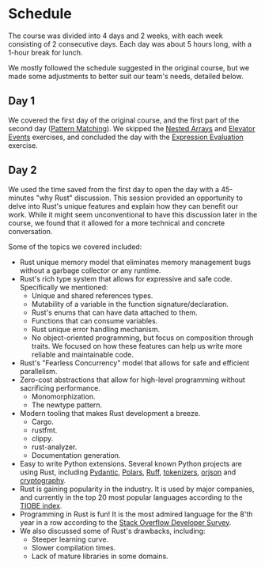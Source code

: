 # Schedule
The course was divided into 4 days and 2 weeks, with each week consisting of 2 consecutive days.
Each day was about 5 hours long, with a 1-hour break for lunch.

We mostly followed the schedule suggested in the original course, but we made some adjustments to better suit our team's needs, detailed below.

## Day 1
We covered the first day of the original course, and the first part of the second day ([Pattern Matching](https://google.github.io/comprehensive-rust/pattern-matching.html)).
We skipped the [Nested Arrays](https://google.github.io/comprehensive-rust/tuples-and-arrays/exercise.html) and [Elevator Events](https://google.github.io/comprehensive-rust/user-defined-types/exercise.html) exercises, and concluded the day with the [Expression Evaluation](https://google.github.io/comprehensive-rust/pattern-matching/exercise.html) exercise.

## Day 2
We used the time saved from the first day to open the day with a 45-minutes "why Rust" discussion.
This session provided an opportunity to delve into Rust's unique features and explain how they can benefit our work. 
While it might seem unconventional to have this discussion later in the course, we found that it allowed for a more technical and concrete conversation.

Some of the topics we covered included:
* Rust unique memory model that eliminates memory management bugs without a garbage collector or any runtime.
* Rust's rich type system that allows for expressive and safe code. Specifically we mentioned:
    * Unique and shared references types.
    * Mutability of a variable in the function signature/declaration.
    * Rust's enums that can have data attached to them.
    * Functions that can consume variables.
    * Rust unique error handling mechanism.
    * No object-oriented programming, but focus on composition through traits.
    We focused on how these features can help us write more reliable and maintainable code.
* Rust's "Fearless Concurrency" model that allows for safe and efficient parallelism.
* Zero-cost abstractions that allow for high-level programming without sacrificing performance.
    * Monomorphization.
    * The newtype pattern.
* Modern tooling that makes Rust development a breeze.
    * Cargo.
    * rustfmt.
    * clippy.
    * rust-analyzer.
    * Documentation generation.
* Easy to write Python extensions. Several known Python projects are using Rust, including 
[Pydantic](https://docs.pydantic.dev/latest/), 
[Polars](https://pola.rs/),
[Ruff](https://docs.astral.sh/ruff/), 
[tokenizers](https://github.com/huggingface/tokenizers),
[orjson](https://github.com/ijl/orjson)
and [cryptography](https://cryptography.io/en/latest/).
* Rust is gaining popularity in the industry. It is used by major companies, and currently in the top 20 most popular languages according to the [TIOBE index](https://www.tiobe.com/tiobe-index/).
* Programming in Rust is fun! It is the most admired language for the 8'th year in a row according to the [Stack Overflow Developer Survey](https://survey.stackoverflow.co/2023/#section-admired-and-desired-programming-scripting-and-markup-languages).
* We also discussed some of Rust's drawbacks, including:
    * Steeper learning curve.
    * Slower compilation times.
    * Lack of mature libraries in some domains.